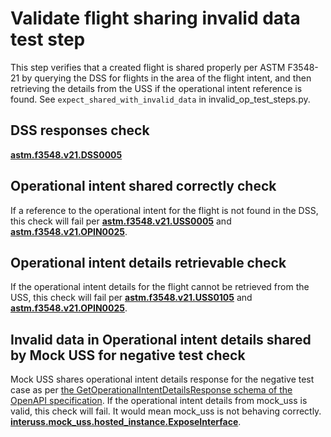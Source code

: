 # Validate flight sharing invalid data test step

This step verifies that a created flight is shared properly per ASTM F3548-21 by querying the DSS for flights in the area of the flight intent, and then retrieving the details from the USS if the operational intent reference is found.  See `expect_shared_with_invalid_data` in invalid_op_test_steps.py.

## DSS responses check

**[astm.f3548.v21.DSS0005](../../../../../requirements/astm/f3548/v21.md)**

## Operational intent shared correctly check

If a reference to the operational intent for the flight is not found in the DSS, this check will fail per **[astm.f3548.v21.USS0005](../../../../../requirements/astm/f3548/v21.md)** and **[astm.f3548.v21.OPIN0025](../../../../../requirements/astm/f3548/v21.md)**.

## Operational intent details retrievable check

If the operational intent details for the flight cannot be retrieved from the USS, this check will fail per **[astm.f3548.v21.USS0105](../../../../../requirements/astm/f3548/v21.md)** and **[astm.f3548.v21.OPIN0025](../../../../../requirements/astm/f3548/v21.md)**.

## Invalid data in Operational intent details shared by Mock USS for negative test check

Mock USS shares operational intent details response for the negative test case as per [the GetOperationalIntentDetailsResponse schema of the OpenAPI specification](https://github.com/astm-utm/Protocol/blob/v1.0.0/utm.yaml#L1120).
If the operational intent details from mock_uss is valid, this check will fail. It would mean mock_uss is not behaving correctly.
**[interuss.mock_uss.hosted_instance.ExposeInterface](../../../../../requirements/interuss/mock_uss/hosted_instance.md)**.


